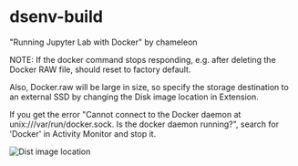 # dsenv-build
"Running Jupyter Lab with Docker" by chameleon

NOTE: If the docker command stops responding, e.g. after deleting the Docker RAW file, should reset to factory default.

Also, Docker.raw will be large in size, so specify the storage destination to an external SSD by changing the Disk image location in Extension.

If you get the error "Cannot connect to the Docker daemon at unix:///var/run/docker.sock. Is the docker daemon running?", search for 'Docker' in Activity Monitor and stop it.
      
![Dist image location](https://github.com/keita-sa/dsenv-build/assets/58361623/ee3d9f26-6102-4b7e-9da4-32f2b8eeeaa2)
